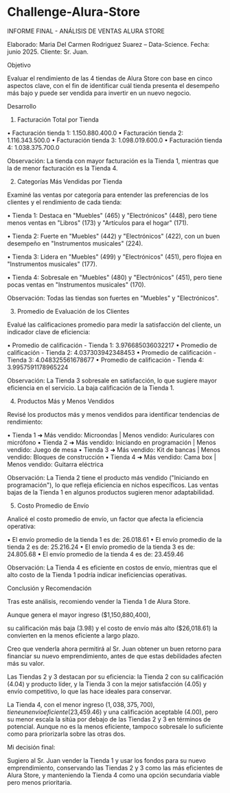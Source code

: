 <h1> Challenge-Alura-Store </h1>
INFORME FINAL - ANÁLISIS DE VENTAS ALURA STORE

Elaborado: Maria Del Carmen Rodriguez Suarez – Data-Science.
Fecha: junio 2025.
Cliente: Sr. Juan.

Objetivo

Evaluar el rendimiento de las 4 tiendas de Alura Store con base en cinco aspectos clave, con el fin de identificar cuál tienda presenta el desempeño más bajo y puede ser vendida para invertir en un nuevo negocio.


Desarrollo

1.	Facturación Total por Tienda

•	Facturación tienda 1: 1.150.880.400.0
•	Facturación tienda 2: 1.116.343.500.0
•	Facturación tienda 3: 1.098.019.600.0
•	Facturación tienda 4: 1.038.375.700.0

Observación: La tienda con mayor facturación es la Tienda 1, mientras que la de menor facturación es la Tienda 4.


2.	Categorías Más Vendidas por Tienda

Examiné las ventas por categoría para entender las preferencias de los clientes y el rendimiento de cada tienda:

•	Tienda 1: Destaca en "Muebles" (465) y "Electrónicos" (448), pero tiene menos ventas en "Libros" (173) y "Artículos para el hogar" (171).

•	Tienda 2: Fuerte en "Muebles" (442) y "Electrónicos" (422), con un buen desempeño en "Instrumentos musicales" (224).

•	Tienda 3: Lidera en "Muebles" (499) y "Electrónicos" (451), pero flojea en "Instrumentos musicales" (177).

•	Tienda 4: Sobresale en "Muebles" (480) y "Electrónicos" (451), pero tiene pocas ventas en "Instrumentos musicales" (170).
 
Observación: Todas las tiendas son fuertes en "Muebles" y "Electrónicos".

3.	Promedio de Evaluación de los Clientes

Evalué las calificaciones promedio para medir la satisfacción del cliente, un indicador clave de eficiencia:

•	Promedio de calificación - Tienda 1: 3.976685036032217
•	Promedio de calificación - Tienda 2: 4.037303942348453
•	Promedio de calificación - Tienda 3: 4.048325561678677
•	Promedio de calificación - Tienda 4: 3.9957591178965224

Observación: La Tienda 3 sobresale en satisfacción, lo que sugiere mayor eficiencia en el servicio. La baja calificación de la Tienda 1.



4.	Productos Más y Menos Vendidos

Revisé los productos más y menos vendidos para identificar tendencias de rendimiento:

•	Tienda 1 ➜ Más vendido: Microondas | Menos vendido: Auriculares con micrófono
•	Tienda 2 ➜ Más vendido: Iniciando en programación | Menos vendido: Juego de mesa
•	Tienda 3 ➜ Más vendido: Kit de bancas | Menos vendido: Bloques de construcción
•	Tienda 4 ➜ Más vendido: Cama box | Menos vendido: Guitarra eléctrica

Observación: La Tienda 2 tiene el producto más vendido ("Iniciando en programación"), lo que refleja eficiencia en nichos específicos. Las ventas bajas de la Tienda 1 en algunos productos sugieren menor adaptabilidad.


5.	Costo Promedio de Envío

Analicé el costo promedio de envío, un factor que afecta la eficiencia operativa:

•	El envío promedio de la tienda 1 es de: 26.018.61
•	El envío promedio de la tienda 2 es de: 25.216.24
•	El envío promedio de la tienda 3 es de: 24.805.68
•	El envío promedio de la tienda 4 es de: 23.459.46

Observación: La Tienda 4 es eficiente en costos de envío, mientras que el alto costo de la Tienda 1 podría indicar ineficiencias operativas.


Conclusión y Recomendación

Tras este análisis, recomiendo vender la Tienda 1 de Alura Store.

Aunque genera el mayor ingreso ($1,150,880,400),

su calificación más baja (3.98) y el costo de envío más alto ($26,018.61) la convierten en la menos eficiente a largo plazo.

Creo que venderla ahora permitirá al Sr. Juan obtener un buen retorno para financiar su nuevo emprendimiento, antes de que estas debilidades afecten más su valor.

Las Tiendas 2 y 3 destacan por su eficiencia: la Tienda 2 con su calificación (4.04) y producto líder, y la Tienda 3 con la mejor satisfacción (4.05) y envío competitivo, lo que las hace ideales para conservar.

La Tienda 4, con el menor ingreso ($1,038,375,700), tiene un envío eficiente ($23,459.46) y una calificación aceptable (4.00), pero su menor escala la sitúa por debajo de las Tiendas 2 y 3 en términos de potencial. Aunque no es la menos eficiente, tampoco sobresale lo suficiente como para priorizarla sobre las otras dos.

Mi decisión final:

Sugiero al Sr. Juan vender la Tienda 1 y usar los fondos para su nuevo emprendimiento, conservando las Tiendas 2 y 3 como las más eficientes de Alura Store, y manteniendo la Tienda 4 como una opción secundaria viable pero menos prioritaria.

